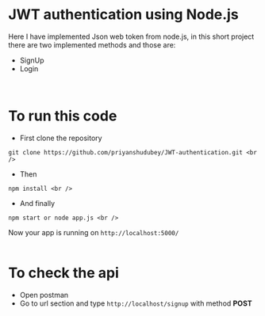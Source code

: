 # JWT authentication using Node.js
Here I have implemented Json web token from node.js, in this short project there are two implemented methods and those are: <br />
- SignUp <br />
- Login <br />
<br />

# To run this code <br />

- First clone the repository <br />

```
git clone https://github.com/priyanshudubey/JWT-authentication.git <br />
```

- Then <br />

```
npm install <br />
```
- And finally <br />
```
npm start or node app.js <br />
```
Now your app is running on `http://localhost:5000/` <br />
<br />
# To check the api <br />
- Open postman <br />
- Go to url section and type `http://localhost/signup` with method **POST**
